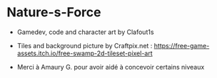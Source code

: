 # Nature-s-Force

- Gamedev, code and character art by Clafout1s

- Tiles and background picture by Craftpix.net : 
https://free-game-assets.itch.io/free-swamp-2d-tileset-pixel-art

- Merci à Amaury G. pour avoir aidé à concevoir certains niveaux
